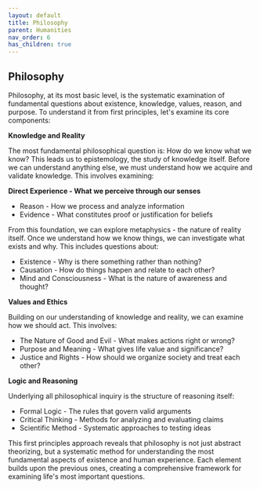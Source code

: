 ```yaml
---
layout: default
title: Philosophy
parent: Humanities
nav_order: 6
has_children: true
---
```

## Philosophy

Philosophy, at its most basic level, is the systematic examination of fundamental questions about existence, knowledge, values, reason, and purpose. To understand it from first principles, let's examine its core components:

**Knowledge and Reality**

The most fundamental philosophical question is: How do we know what we know? This leads us to epistemology, the study of knowledge itself. Before we can understand anything else, we must understand how we acquire and validate knowledge. This involves examining:

**Direct Experience - What we perceive through our senses**

- Reason - How we process and analyze information
- Evidence - What constitutes proof or justification for beliefs

From this foundation, we can explore metaphysics - the nature of reality itself. Once we understand how we know things, we can investigate what exists and why. This includes questions about:

- Existence - Why is there something rather than nothing?
- Causation - How do things happen and relate to each other?
- Mind and Consciousness - What is the nature of awareness and thought?

**Values and Ethics**

Building on our understanding of knowledge and reality, we can examine how we should act. This involves:

- The Nature of Good and Evil - What makes actions right or wrong?
- Purpose and Meaning - What gives life value and significance?
- Justice and Rights - How should we organize society and treat each other?

**Logic and Reasoning**

Underlying all philosophical inquiry is the structure of reasoning itself:

- Formal Logic - The rules that govern valid arguments
- Critical Thinking - Methods for analyzing and evaluating claims
- Scientific Method - Systematic approaches to testing ideas

This first principles approach reveals that philosophy is not just abstract theorizing, but a systematic method for understanding the most fundamental aspects of existence and human experience. Each element builds upon the previous ones, creating a comprehensive framework for examining life's most important questions.
